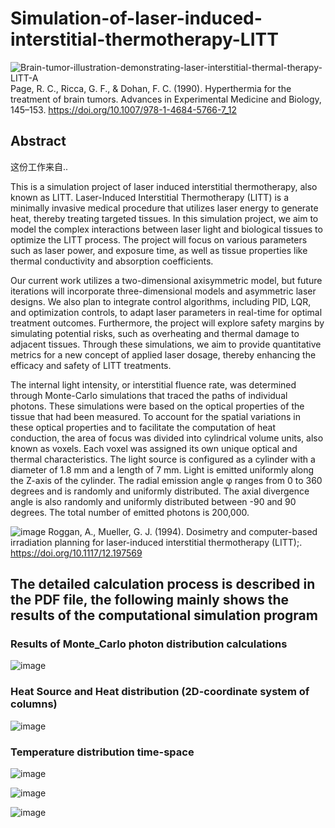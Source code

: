# Simulation-of-laser-induced-interstitial-thermotherapy-LITT



![Brain-tumor-illustration-demonstrating-laser-interstitial-thermal-therapy-LITT-A](https://github.com/Daiyaoxu/Simulation-of-laser-induced-interstitial-thermotherapy-LITT-/assets/130887176/e3c295ef-08aa-4b85-997d-576697364d02)
Page, R. C., Ricca, G. F., &amp; Dohan, F. C. (1990). Hyperthermia for the treatment of brain tumors. Advances in Experimental Medicine and Biology, 145–153. https://doi.org/10.1007/978-1-4684-5766-7_12 

## Abstract

这份工作来自..

This is a simulation project of laser induced interstitial thermotherapy, also known as LITT. Laser-Induced Interstitial Thermotherapy (LITT) is a minimally invasive medical procedure that utilizes laser energy to generate heat, thereby treating targeted tissues. In this simulation project, we aim to model the complex interactions between laser light and biological tissues to optimize the LITT process. The project will focus on various parameters such as laser power, and exposure time, as well as tissue properties like thermal conductivity and absorption coefficients.

Our current work utilizes a two-dimensional axisymmetric model, but future iterations will incorporate three-dimensional models and asymmetric laser designs. We also plan to integrate control algorithms, including PID, LQR, and optimization controls, to adapt laser parameters in real-time for optimal treatment outcomes. Furthermore, the project will explore safety margins by simulating potential risks, such as overheating and thermal damage to adjacent tissues. Through these simulations, we aim to provide quantitative metrics for a new concept of applied laser dosage, thereby enhancing the efficacy and safety of LITT treatments.

 The internal light intensity, or interstitial fluence rate, was determined through Monte-Carlo simulations that traced the paths of individual photons. These simulations were based on the optical properties of the tissue that had been measured. To account for the spatial variations in these optical properties and to facilitate the computation of heat conduction, the area of focus was divided into cylindrical volume units, also known as voxels. Each voxel was assigned its own unique optical and thermal characteristics. The light source is configured as a cylinder with a diameter of 1.8 mm and a length of 7 mm. Light is emitted uniformly along the Z-axis of the cylinder. The radial emission angle φ ranges from 0 to 360 degrees and is randomly and uniformly distributed. The axial divergence angle is also randomly and uniformly distributed between -90 and 90 degrees. The total number of emitted photons is 200,000.
 
![image](https://github.com/Daiyaoxu/Simulation-of-laser-induced-interstitial-thermotherapy-LITT-/assets/130887176/0fb4e1a8-653d-416c-b2ec-088a906e8768)
Roggan, A., Mueller, G. J. (1994). Dosimetry and computer-based irradiation planning for laser-induced interstitial thermotherapy (LITT);. https://doi.org/10.1117/12.197569 

## The detailed calculation process is described in the PDF file, the following mainly shows the results of the computational simulation program

### Results of Monte_Carlo photon distribution calculations

![image](https://github.com/Daiyaoxu/Simulation-of-laser-induced-interstitial-thermotherapy-LITT-/assets/130887176/47e4861d-4930-449a-b82f-c35af4950f07)


### Heat Source and Heat distribution (2D-coordinate system of columns)

![image](https://github.com/Daiyaoxu/Simulation-of-laser-induced-interstitial-thermotherapy-LITT-/assets/130887176/d661724e-b195-4bc5-9b48-a84b602db916)


###  Temperature distribution time-space

![image](https://github.com/Daiyaoxu/Simulation-of-laser-induced-interstitial-thermotherapy-LITT-/assets/130887176/3bee1a99-16ef-4db2-8fba-4680e2f96a5c)

![image](https://github.com/Daiyaoxu/Simulation-of-laser-induced-interstitial-thermotherapy-LITT-/assets/130887176/beff3957-66d6-49d2-9c5e-29637b878506)

![image](https://github.com/Daiyaoxu/Simulation-of-laser-induced-interstitial-thermotherapy-LITT-/assets/130887176/869749aa-2d37-49e5-b104-bddb41564cc7)

